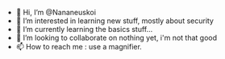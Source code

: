 - 👋 Hi, I’m @Nananeuskoi
- 👀 I’m interested in learning new stuff, mostly about security
- 🌱 I’m currently learning the basics stuff...
- 💞️ I’m looking to collaborate on nothing yet, i'm not that good
- 📫 How to reach me : use a magnifier.

<!---
Nananeuskoi/Nananeuskoi is a ✨ special ✨ repository because its `README.md` (this file) appears on your GitHub profile.
You can click the Preview link to take a look at your changes.
--->
